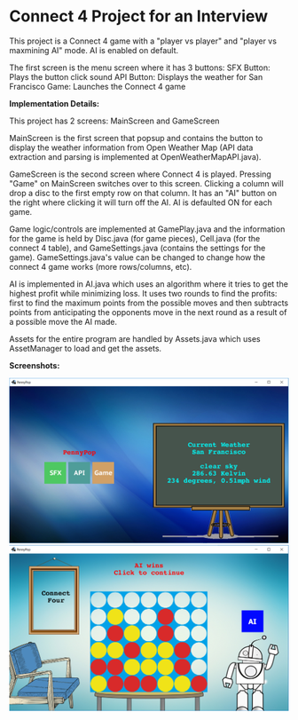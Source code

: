 Connect 4 Project for an Interview
===

This project is a Connect 4 game with a "player vs player" and "player vs maxmining AI" mode. 
AI is enabled on default.

The first screen is the menu screen where it has 3 buttons:
SFX Button: Plays the button click sound
API Button: Displays the weather for San Francisco
Game: Launches the Connect 4 game

**Implementation Details:**

This project has 2 screens: MainScreen and GameScreen

MainScreen is the first screen that popsup and contains the button to display the weather information from Open Weather Map (API data extraction and parsing is implemented at OpenWeatherMapAPI.java).

GameScreen is the second screen where Connect 4 is played. Pressing "Game" on MainScreen switches over to this screen. 
Clicking a column will drop a disc to the first empty row on that column. 
It has an "AI" button on the right where clicking it will turn off the AI. AI is defaulted ON for each game.

Game logic/controls are implemented at GamePlay.java and the information for the game is held by Disc.java (for game pieces), Cell.java (for the connect 4 table), and GameSettings.java (contains the settings for the game). GameSettings.java's value can be changed to change how the connect 4 game works (more rows/columns, etc).

AI is implemented in AI.java which uses an algorithm where it tries to get the highest profit while minimizing loss. It uses two rounds to find the profits: first to find the maximum points from the possible moves and then subtracts points from anticipating the opponents move in the next round as a result of a possible move the AI made.

Assets for the entire program are handled by Assets.java which uses AssetManager to load and get the assets.

**Screenshots:**

![Main Screen](https://raw.githubusercontent.com/allan3723/Connect-4/master/screenshots/MainScreen.png)
![Game Screen](https://raw.githubusercontent.com/allan3723/Connect-4/master/screenshots/GameScreen.png)